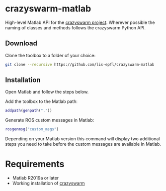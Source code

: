 # crazyswarm-matlab
High-level Matlab API for the [crazyswarm project](https://github.com/USC-ACTLab/crazyswarm). Wherever possible the naming of classes and methods follows the crazyswarm Python API.

## Download

Clone the toolbox to a folder of your choice:
```bash
git clone --recursive https://github.com/lis-epfl/crazyswarm-matlab
```

## Installation

Open Matlab and follow the steps below.

Add the toolbox to the Matlab path:
```Matlab
addpath(genpath("."))
```

Generate ROS custom messages in Matlab:
```Matlab
rosgenmsg("custom_msgs")
```
Depending on your Matlab version this command will display two additional steps you need to take before the custom messages are available in Matlab.

# Requirements

- Matlab R2019a or later
- Working installation of [crazyswarm](https://github.com/USC-ACTLab/crazyswarm)